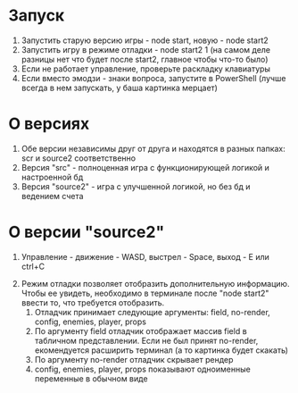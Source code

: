 # Запуск
1) Запустить старую версию игры - node start, новую - node start2
2) Запустить игру в режиме отладки - node start2 1 (на самом деле разницы нет что будет после start2, главное чтобы что-то было)
3) Если не работает управление, проверьте раскладку клавиатуры
4) Если вместо эмодзи - знаки вопроса, запустите в PowerShell (лучше всегда в нем запускать, у баша картинка мерцает)
# О версиях
1) Обе версии независимы друг от друга и находятся в разных папках: scr и source2 соответственно
2) Версия "src" - полноценная игра с функционирующей логикой и настроенной бд
3) Версия "source2" - игра с улучшенной логикой, но без бд и ведением счета
# О версии "source2"
1) Управление - движение - WASD, выстрел - Space, выход - E или ctrl+C
2. Режим отладки позволяет отобразить дополнительную информацию. Чтобы ее увидеть, необходимо в терминале после "node start2" ввести то, что требуется отобразить.
    1) Отладчик принимает следующие аргументы: field, no-render, config, enemies, player, props
    2) По аргументу field отладчик отображает массив field в табличном представлении. Если не был принят no-render, екомендуется расширить терминал (а то картинка будет скакать)
    3) По аргументу no-render отладчик скрывает рендер
    4) config, enemies, player, props показывают одноименные переменные в обычном виде